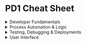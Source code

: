 # PD1 Cheat Sheet

<details>
	<summary>Developer Fundamentals</summary>

# Developer Fundamentals

## Standard Relationships & Fields

- **Master-detail**: on the child object, child obj do not have owners so they can't be used with queues
- **Lookup**: on the child object
- **Junction**: child object with two master detail fields, inherits security of first master
- **External Lookup**: external parent object
- **Indirect Lookup**: external child object
- **Roll Up Summary**: on the master, `COUNT/SUM/MIN/MAX`, works on lookups: Opp-Opp Product, Account-Opp, Campaign-Campaign Members
- **Validation Rules**: don't operate on parent-child relationships, can't be used on record deletion
- **Formula Field**: can't be used in a roll up summary field if it references a field on a different object or if `NOW()` or `TODAY()` methods are in the formula
- **Cross-Object Formula Field**: created on child to reference data from parent, can't be used in roll-up summary fields

## Save Order of Execution
Record Initialization
1. System Validation
2. Before Save Flows
3. Before Triggers
4. Validation Rules and System Validation
5. Duplicate Rules
6. _Save to database but not committed_
7. After Trigger
8. Assignment Rules (Cases & Leads)
9. Auto-response Rules (Cases & Leads)
10. Workflow Rules
	a. If workflow rule updates a field: before update triggers &#8594; system validation &#8594; record saves to the database &#8594; after update triggers
11. Escalation Rules (Cases)
12. Flow Automation (Processes & Flows launched by processes or workflows)
    	a. If a process updates a field: before update triggers &#8594; system validation & custom validation rules &#8594; record saves to the database &#8594; after update triggers &#8594; workflow rules &#8594; if process has recursion option, execute process again
13. After Save Flows
	a. If after-save record-trigger flow updates a field: before update triggers &#8594; system validation & custom validation rules &#8594; record saves to the database &#8594; after update triggers
14. Entitlement Rules (Cases & Word Orders)
15. Roll Up Summary Fields & Cross-Object Workflow
	a. If roll up summary field recalculation occurs: another set of data starts another set of Save Order of Execution events (steps 1-16) 
16. Criteria-Based Sharing Rules
17. _Commit to database_
18. Post Commit Logic like sending emails, outbound message or future methods

**S**am's **F**amily **T**ook **V**alerie **D**own **S**outh **T**o **A** **A**uto **W**orkshop's **E**nclosed **F**oyer.

## Governor Limits
- **SOQL Queries**: 100
- **DML**: 150

## Model View Controller Architecture
- **Model**: where data is saved
- **View**: how data is visualized
- **Controller**: how data is manipulated/logic

## Data Imports & Exports

|   | Data Import Wizard      | Data Loader |
| ----------- | ----------- | ----------- |
| **Max Records** | 50K    | 5M       |
| **Pros** | - Choose whether to trigger workflow rules   | - Can save mapping for later use <br> - Can delete and export data    |
| **Cons** |  - Can only insert, update or upsert <br> - Can't use on product and opportunities <br> - Can't save mappings <br> - Can't schedule imports   | - No option to turn off workflow rules |

<br>

![image](https://github.com/abbiedaniel/salesforce-maintenance/assets/116677150/41026379-2bf2-46e1-a7b5-28dab8514a1b)

## Schema Namespace
- `DescribeSObjectResult` Methods
	- `getLabel()` label may or may not match object name, `getName()` name of object
 	- `isDeletable()`, `isAccessible()` and `isCreatable()`
  	- `getSobjectType()`
  	- `getRecordTypeInfos()`, `getRecordTypeInfosByDeveloperName()`, `getRecordTypeInfosById()`, and `getRecordTypeInfosByName()`
- `DescribeFieldResult` Methods
	- `getDigits()` for ints, `getScale()` for doubles 
 	- `getLength()` for max size of field in char
  	- `getLabel()`
  	- `getSObjectType()`
  	- `getDescribe()` instantiates a field describe result object

## Object & Field Level Security
- `WITH SECURITY_ENFORCED`: enable FLS and object level secuirty permissions checking in a SOQL query. TYhrows an exception if a field or object referenced is inaccessible.
- `Security.stripInaccessible(AccessType.CREATABLE, sourceRecords)`: strip fields from SOQL results that fail FLS checks. No exception is thrown.
- `Contact.sobjectType.getDescribe().isCreateable()` and `Contact.LastName.getDescribe().isReadable()`: respect the object and field access of the running user. This can also be accomplished with `Schema.sObjectType.Contact.isDeletable()`.

<br>

</details>

<details>
	<summary>Process Automation & Logic</summary>

# Process Automation & Logic


<details>
	<summary>Apex</summary>
	
## About Apex
- Apex is a programming language that uses Java-like syntax and acts like database stored procedures.
- **Hosted**: Apex is saved, compiled, and executed on the server—the Lightning Platform.
- **Object oriented**: Apex supports classes, interfaces, inheritance, abstraction, polymorphism, and encapsulation.
- **Strongly typed**: Apex validates references to objects at compile time.

## Apex Class Definition & Members
- Access Modifiers: `global`, `public`, `private`, `protected`
- Sharing Context: `with sharing`, `without sharing`, `inherited sharing`
- Class Keywords: `implements`, `extends`
- Interface keywords: `abstract`, `virtual`, `interface`
- Constructors
- Member variables
- Member properties
- Methods

## Apex Data Types
- **String**: 'hello world'
- **Boolean**: true or false
- **Integer**: 7
- **Decimal**: 7.7
- **Double**: 3.14159265
- **Id**: 006Hs00001KsrsSIAR
- **Date**: 2024-01-23
- **DateTime**: 2024-01-23 03:03:03
- **Time**: 02:39:39.217Z
- **Blob**: binary data
- **Enum**: store set of id that are accessed one at a time
- **List**: `List<String> colorsList = new List<String>{'red'};`
- **Set**: `Set<Integer> intSet = new Set<Integer>();`
- **Map**: `Map<Id, String> idList = new Map<Id, String>();`

## Apex Class Use Cases
- **Trigger Handler Class:** `public class AccountTriggerHandler {}`
- **Lightning Web Controller Class:** `public class MedsListController{}`
- **Visualforce Controller Class:** `public class EditPageController{}`
- **Exception Class:** `public class MyCustomException extends Exception{}`
- **Test Data Factory Class:** `@isTest public class TestDataFactory{}`
- **Test Class:** `@isTest private class AccountTriggerHandlerTest{}`
- **Invocable Methods for Flows & Process Builders to Call:** `@InvocableMethod(callout = true label = 'methodName' description = 'description' category = 'DML')specialMethod(){}`
- **Web Services Methods for External Services to Call:** `@future(callout=true) static void myfutureMethod(){}`

## Apex Triggers
- **Before triggers** are used to update or validate record values on the same record/object before they’re saved to the database.
- **After triggers** are used to acceess field values, such as Ids, that are set by the system and to effect changes in other or related records or objects. (Records that trigger the after trigger are **read-only**).
- **Trigger Event Context:** before insert/update/delete and after insert/update/delete/undelete
- **Trigger Definition:** `trigger AccountTrigger on Account(before update){}`
- **Trigger Error Handling:** `addError('Error!')` prevents the dml operation from occurring on the field or record
- **Trigger Context Variables:**
	- update: `Trigger.old`, `Trigger.oldMap`,  `Trigger.new` & `Trigger.newMap` 
	- delete: `Trigger.old` & `Trigger.oldMap` 
 	- undelete: `Trigger.new` & `Trigger.newMap` (before undelete is not a thing so this is only for after undelete triggers)
  	- insert: `Trigger.new` & **after** insert: `Trigger.newMap` (before insert won't have access to the new map since the record id won't exist yet)
- **Other Context Variables available in all triggers:** `isBefore`, `isAfter`, `isUndelete`, `isDelete`, `isUpdate`,  `isInsert`, `isExecuting`, `operationType`, `size`

 
## Asynchronous Apex
- **Future methods:** separate transactions, web service callouts. Must have `@future` annotation.
- **Batch Apex:** large data processing, data cleansing or archiving. Must have `start`, `execute` and `finish` methods. Use `Database.executeBatch(ExampleClass, batchSize)` to run the batch class.
- **Queueable Apex:** sequential processing, external web service callouts. Must have `execute` method. Use `System.enqueJob(ExampleQueueableClass)` to run the class.
- **Scheduled Apex:** scheduled processing, weekly or monthly. must have `execute` method. It can call schedule other async apex classes. Use `System.schedule('Job Title', scheduledDateTime, ExampleScheduledApexClass)` to schedule the class or schedule the class in setup.
- **Monitor Jobs:** View in progress or completed jobs in **Apex Jobs** and view future scheduled jobs in **Scheduled Jobs**. The calling methods for batch, queueable and scheduled apex return a job id, which can be used to query for the `AsyncApexJob` object. Example: `ID jobID = System.enqueueJob(queueClass);`
`AsyncApexJob job = [SELECT Id, Status, NumberOfErrors FROM AsyncApexJob WHERE Id = :jobID];`

## Exception Handling

## Custom Exception Class & Method

## Exception Examples
- `System.DmlException`
- `System.ListException`
- `System.QueryException`
- `System.LimitException`

</details>

<details>
	<summary>DML, SOQL & SOSL</summary>

## DML
- DML operations: insert, update, upsert, delete, undelete, merge
- Database methods allow for partial success: `Database.insert(records, allOrNone)`
- Database methods return results objects in `Database.SaveResult` for inserts and updates, `Database.UndeleteResult` for undeletes, `Database.DeleteResult` for deletes, `Database.UpsertResult` for upsert and `Database.MergeResult` for merges. Each object has `getErrors()` and `isSucess()` methods. 

## SOQL
- Standard Object and Fields: `SELECT Id, FirstName, LastName FROM Contact WHERE FirstName='Abbie' AND LastName='Daniel' ORDER BY FirstName ASC LIMIT 10`
- Standard Parent-to-Child: `SELECT Id, Name, ( SELECT Id FROM Contacts ) FROM Account`
- Custom Parent-to-Child: `SELECT Id, Name, ( SELECT Id FROM Course_Deliveries__r ) FROM Course__c`
- Standard Child-to-Parent: `SELECT Id, AccountId, Account.Name FROM Contact`
- Custom Child-to-Parent: `SELECT Id, Course__C, Course__r.Name FROM Course_Delivery__c`
- Geolocation Field: `SELECT Id, Office_Location__Lattitude__s, Office_Location__Longitude__s FROM Account `
- Wildcards: `%` matches 0 or more characters & `_` matches 1 or more characters
- Count & Group By: `SELECT StatusPickList__c, COUNT(Name) FROM Case GROUP BY StatusPicklist__c`

# LEFT OFF HERE

## SOSL
- complicated SOSL example

</details>

<details>
	<summary>Apex Integration</summary>

## Custom Metadata & Custom Settings

## Platform Events
- Platform events enable you to deliver secure, scalable and customizable event notification within Salesforce or from external sources. Publish event with the `EventBus.publish()` method.
- **Publish and Subscribe**: Apex Triggers, Flows, Process Builder
- **Publisher Only**: Apex, APIs
- **Subscribers**: LWC
  
- External Publishers: Salesforce Platform APIs (SOAP, REST or Bulk API), External Subscribers: Bayeux Protocol (WebSocket & HTTP. CometD)
  
- Used for outbound communication
- From Salesforce &#8594; external source
- From salesforce &#8594; another salesforce org


A **Publisher** categorizes messages into classes and sends them without knowledge of the subscriber that will receive it. An event producer that publishes an event message to an event bus/channel. A **Subscriber** expresses interest in one ore more classes and only receives messages that of interest, without knowledge of the publisher that produced them. An event consumer that subscribes to an event bus/channel.


## Apex Integration
![image](https://github.com/abbiedaniel/salesforce-maintenance/assets/116677150/656217d8-c27f-4759-90bd-efe3197c1c36)


</details>

<br>

</details>
 
<details>
	<summary>Testing, Debugging & Deployments</summary>
 
# Testing, Debugging & Depoyments

## Test Class & Methods
## Log Inspector
## Debug Logs
## Sandboxes
## Code Coverage
 - why its required
## Deployment Tools
- VSCode & Salesforce CLI
- **ANT Migration Tool:** Java/Ant-based command-line utility for moving metadata between a local directory and a Salesforce org. Can be used for deployment in a scripting environment and is best to use in repetetive deployments using the same parameters.
## Change Sets

<br>


</details>


<details>
	<summary>User Interface</summary>

 # User Interface

<details>
	<summary>Visualforce</summary>

## Visualforce
## Visualforce Page
## Standard Controller
## Standard List Controller
## Custom Controller

<br>


</details>

<details>
	<summary>Lightning Web Component</summary>

## LWC Framework
## LWC Benefits
## LWC Decorators
## Lightning Web Components
## Child to Parent and Parent to Child LWC Communication
## Lightning Message Service
## Lightning Data Service
## LWC Security
</details>

<details>
	<summary>Lightning Aura Component</summary>
	
## Lightning Aura Components
## Aura Component Framework

<br>


</details>


</details>

